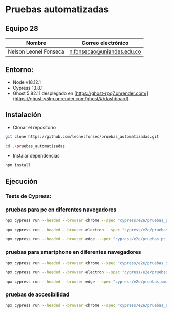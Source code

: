 # Pruebas automatizadas

## Equipo 28

| Nombre | Correo electrónico |
| --- | ---|
| Nelson Leonel Fonseca | n.fonsecao@uniandes.edu.co |

## Entorno:
- Node v18.12.1
- Cypress 13.8.1
- Ghost 5.82.11 desplegado en [https://ghost-rpq7.onrender.com/](https://ghost-y5kp.onrender.com/ghost/#/dashboard)

## Instalación

- Clonar el repositorio
```bash
git clone https://github.com/leonelfonsec/pruebas_automatizadas.git
```
```bash
cd .\pruebas_automatizadas
```

- Instalar dependencias
```bash
npm install
```

## Ejecución

### Tests de Cypress:
### pruebas para pc en diferentes navegadores
```bash
npx cypress run --headed --browser chrome --spec "cypress/e2e/pruebas_pc.cy.js"
```
```bash
npx cypress run --headed --browser electron --spec "cypress/e2e/pruebas_pc.cy.js"
```
```bash
npx cypress run --headed --browser edge --spec "cypress/e2e/pruebas_pc.cy.js"
```
### pruebas para smartphone en diferentes navegadores
```bash
npx cypress run --headed --browser chrome --spec "cypress/e2e/pruebas_smartphone.cy.js"
```
```bash
npx cypress run --headed --browser electron --spec "cypress/e2e/pruebas_smartphone.cy.js"
```
```bash
npx cypress run --headed --browser edge --spec "cypress/e2e/pruebas_smartphone.cy.js"
```
### pruebas de accesibilidad
```bash
npx cypress run --headed --browser chrome --spec "cypress/e2e/pruebas_accesibilidad.cy.js"
```
